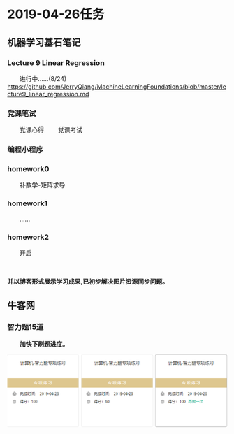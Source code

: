 # 2019-04-26任务
## 机器学习基石笔记

### Lecture 9 Linear Regression

&emsp;&emsp;进行中......(8/24)
&emsp;&emsp;https://github.com/JerryQiang/MachineLearningFoundations/blob/master/lecture9_linear_regression.md

### 党课笔试
&emsp;&emsp;党课心得
&emsp;&emsp;党课考试


### 编程小程序

### homework0
&emsp;&emsp;补数学-矩阵求导

### homework1
&emsp;&emsp;......

### homework2
&emsp;&emsp;开启




<br/>

**并以博客形式展示学习成果,已初步解决图片资源同步问题。**



## 牛客网

### 智力题15道
&emsp;&emsp;**加快下刷题进度。**

![1556266667797](resources/imgs/2019-04-26/1556266667797.png)



